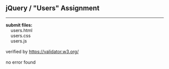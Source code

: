 ## jQuery / "Users" Assignment

----

**submit files:**<br />
&nbsp;&nbsp;&nbsp;&nbsp;users.html<br />
&nbsp;&nbsp;&nbsp;&nbsp;users.css<br />
&nbsp;&nbsp;&nbsp;&nbsp;users.js<br />
<br />
verified by https://validator.w3.org/<br />
<br />
no error found<br />
